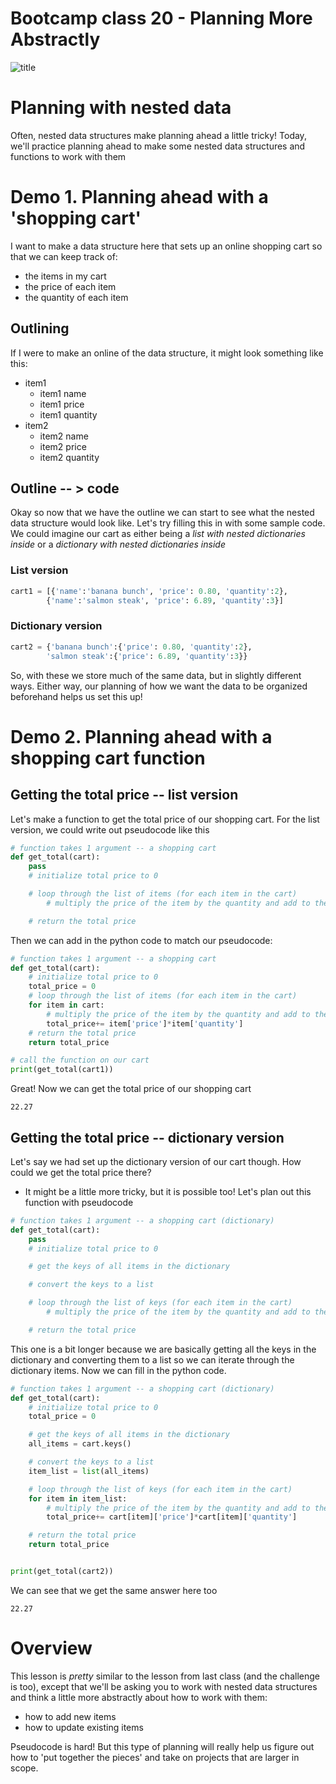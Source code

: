 # Bootcamp class 20 - Planning More Abstractly


![title](https://memegenerator.net/img/instances/68471051.jpg)

# Planning with nested data

Often, nested data structures make planning ahead a little tricky! Today, we'll practice planning ahead to make some nested data structures and functions to work with them

# Demo 1. Planning ahead with a 'shopping cart'

I want to make a data structure here that sets up an online shopping cart so that we can keep track of:
* the items in my cart
* the price of each item
* the quantity of each item

## Outlining 

If I were to make an online of the data structure, it might look something like this:


* item1
    * item1 name
    * item1 price
    * item1 quantity
* item2
    * item2 name
    * item2 price
    * item2 quantity    
    

## Outline -- > code

Okay so now that we have the outline we can start to see what the nested data structure would look like. Let's try filling this in with some sample code. We could imagine our cart as either being a *list with nested dictionaries inside* or a *dictionary with nested dictionaries inside*

### List version

```python
cart1 = [{'name':'banana bunch', 'price': 0.80, 'quantity':2},
        {'name':'salmon steak', 'price': 6.89, 'quantity':3}]
```

### Dictionary version

```python
cart2 = {'banana bunch':{'price': 0.80, 'quantity':2},
        'salmon steak':{'price': 6.89, 'quantity':3}}
```

So, with these we store much of the same data, but in slightly different ways. Either way, our planning of how we want the data to be organized beforehand helps us set this up!

# Demo 2. Planning ahead with a shopping cart function

## Getting the total price -- list version

Let's make a function to get the total price of our shopping cart. For the list version, we could write out pseudocode like this

```python
# function takes 1 argument -- a shopping cart
def get_total(cart):
    pass
	# initialize total price to 0

	# loop through the list of items (for each item in the cart)
		# multiply the price of the item by the quantity and add to the total price

	# return the total price
```

Then we can add in the python code to match our pseudocode:

```python
# function takes 1 argument -- a shopping cart
def get_total(cart):
	# initialize total price to 0
	total_price = 0
	# loop through the list of items (for each item in the cart)
	for item in cart:
		# multiply the price of the item by the quantity and add to the total price
		total_price+= item['price']*item['quantity']
	# return the total price
	return total_price

# call the function on our cart
print(get_total(cart1))
```

Great! Now we can get the total price of our shopping cart


```console
22.27
```

## Getting the total price -- dictionary version

Let's say we had set up the dictionary version of our cart though. How could we get the total price there?
* It might be a little more tricky, but it is possible too! Let's plan out this function with pseudocode

```python
# function takes 1 argument -- a shopping cart (dictionary)
def get_total(cart):
	pass
	# initialize total price to 0

	# get the keys of all items in the dictionary

	# convert the keys to a list

	# loop through the list of keys (for each item in the cart)
		# multiply the price of the item by the quantity and add to the total price

	# return the total price
```

This one is a bit longer because we are basically getting all the keys in the dictionary and converting them to a list so we can iterate through the dictionary items. Now we can fill in the python code.

```python
# function takes 1 argument -- a shopping cart (dictionary)
def get_total(cart):
	# initialize total price to 0
	total_price = 0

	# get the keys of all items in the dictionary
	all_items = cart.keys()

	# convert the keys to a list
	item_list = list(all_items)

	# loop through the list of keys (for each item in the cart)
	for item in item_list:
		# multiply the price of the item by the quantity and add to the total price
		total_price+= cart[item]['price']*cart[item]['quantity']

	# return the total price
	return total_price


print(get_total(cart2))
```

We can see that we get the same answer here too

```console
22.27
```

# Overview

This lesson is *pretty* similar to the lesson from last class (and the challenge is too), except that we'll be asking you to work with nested data structures and think a little more abstractly about how to work with them:
* how to add new items
* how to update existing items

Pseudocode is hard! But this type of planning will really help us figure out how to 'put together the pieces' and take on projects that are larger in scope.

